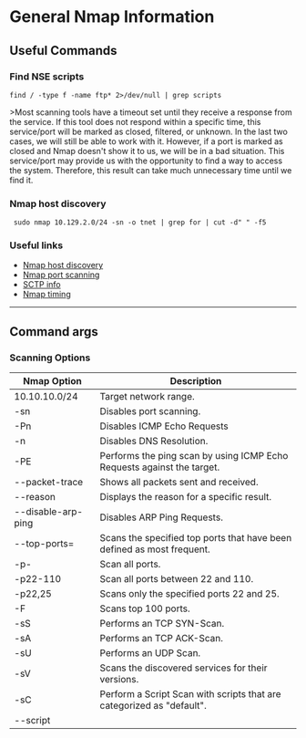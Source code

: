 # General Nmap Information

## Useful Commands

### Find NSE scripts

`find / -type f -name ftp* 2>/dev/null | grep scripts`

\>Most scanning tools have a timeout set until they receive a response from the service. If this tool does not respond within a specific time, this service/port will be marked as closed, filtered, or unknown. In the last two cases, we will still be able to work with it. However, if a port is marked as closed and Nmap doesn't show it to us, we will be in a bad situation. This service/port may provide us with the opportunity to find a way to access the system. Therefore, this result can take much unnecessary time until we find it.

### Nmap host discovery

` sudo nmap 10.129.2.0/24 -sn -o tnet | grep for | cut -d" " -f5`

### Useful links

- [Nmap host discovery](https://nmap.org/book/host-discovery-strategies.html)
- [Nmap port scanning](https://nmap.org/book/man-port-scanning-techniques.html)
- [SCTP info](https://www.f5.com/pdf/white-papers/sctp-introduction-wp.pdf)
- [Nmap timing](https://nmap.org/book/performance-timing-templates.html)

---

Command args
----------------

### Scanning Options

| Nmap Option | Description |
| --- |  --- |
| 10.10.10.0/24 | Target network range. |
| \-sn | Disables port scanning. |
| \-Pn | Disables ICMP Echo Requests |
| \-n | Disables DNS Resolution. |
| \-PE | Performs the ping scan by using ICMP Echo Requests against the target. |
| \--packet-trace | Shows all packets sent and received. |
| \--reason | Displays the reason for a specific result. |
| \--disable-arp-ping | Disables ARP Ping Requests. |
| \--top-ports=<num> | Scans the specified top ports that have been defined as most frequent. |
| \-p- | Scan all ports. |
| \-p22-110 | Scan all ports between 22 and 110. |
| \-p22,25 | Scans only the specified ports 22 and 25. |
| \-F | Scans top 100 ports. |
| \-sS | Performs an TCP SYN-Scan. |
| \-sA | Performs an TCP ACK-Scan. |
| \-sU | Performs an UDP Scan. |
| \-sV | Scans the discovered services for their versions. |
| \-sC | Perform a Script Scan with scripts that are categorized as "default". |
| \--script <script> | Performs a Script Scan by using the specified scripts. |
| \-O | Performs an OS Detection Scan to determine the OS of the target. |
| \-A | Performs OS Detection, Service Detection, and traceroute scans. |
| \-D RND:5 | Sets the number of random Decoys that will be used to scan the target. |
| \-e | Specifies the network interface that is used for the scan. |
| \-S 10.10.10.200 | Specifies the source IP address for the scan. |
| \-g | Specifies the source port for the scan. |
| \--dns-server <ns> | DNS resolution is performed by using a specified name server. |

---

### Output Options

| Nmap Option | Description |
| --- |  --- |
| \-oA filename | Stores the results in all available formats starting with the name of "filename". |
| \-oN filename | Stores the results in normal format with the name "filename". |
| \-oG filename | Stores the results in "grepable" format with the name of "filename". |
| \-oX filename | Stores the results in XML format with the name of "filename". |

---

### Performance Options

| Nmap Option | Description |
| --- |  --- |
| \--max-retries <num> | Sets the number of retries for scans of specific ports. |
| \--stats-every=5s | Displays scan's status every 5 seconds. |
| \-v/-vv | Displays verbose output during the scan. |
| \--initial-rtt-timeout 50ms | Sets the specified time value as initial RTT timeout. |
| \--max-rtt-timeout 100ms | Sets the specified time value as maximum RTT timeout. |
| \--min-rate 300 | Sets the number of packets that will be sent simultaneously. |
| \-T <0-5> | Specifies the specific timing template. |

---